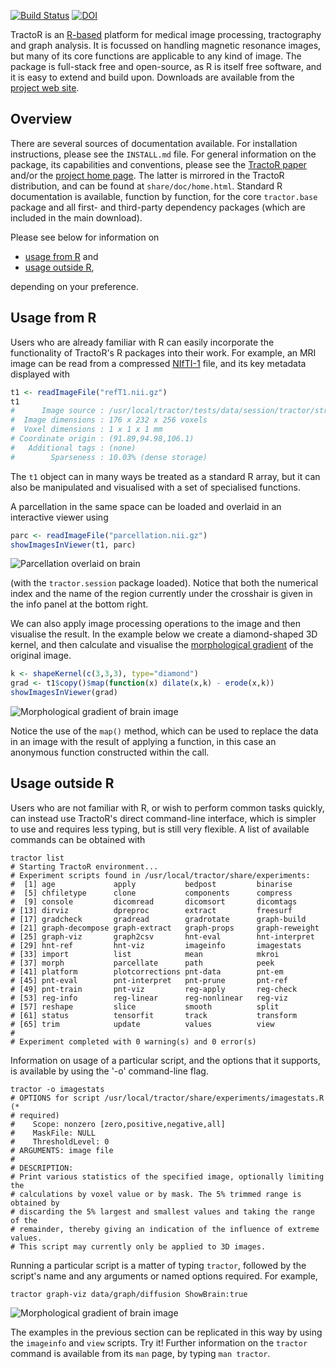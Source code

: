 [![Build Status](https://travis-ci.org/tractor/tractor.svg?branch=master)](https://travis-ci.org/tractor/tractor) [![DOI](https://zenodo.org/badge/doi/10.5281/zenodo.10010.svg)](http://dx.doi.org/10.5281/zenodo.10010)

TractoR is an [R-based](http://www.r-project.org) platform for medical image processing, tractography and graph analysis. It is focussed on handling magnetic resonance images, but many of its core functions are applicable to any kind of image. The package is full-stack free and open-source, as R is itself free software, and it is easy to extend and build upon. Downloads are available from the [project web site](http://www.tractor-mri.org.uk/downloads).

## Overview

There are several sources of documentation available. For installation instructions, please see the `INSTALL.md` file. For general information on the package, its capabilities and conventions, please see the [TractoR paper](http://www.jstatsoft.org/v44/i08/) and/or the [project home page](http://www.tractor-mri.org.uk). The latter is mirrored in the TractoR distribution, and can be found at `share/doc/home.html`. Standard R documentation is available, function by function, for the core `tractor.base` package and all first- and third-party dependency packages (which are included in the main download).

Please see below for information on

- [usage from R](#usage-from-r) and
- [usage outside R](#usage-outside-r),

depending on your preference.

## Usage from R

Users who are already familiar with R can easily incorporate the functionality of TractoR's R packages into their work. For example, an MRI image can be read from a compressed [NIfTI-1](http://nifti.nimh.nih.gov/nifti-1) file, and its key metadata displayed with

```r
t1 <- readImageFile("refT1.nii.gz")
t1
#      Image source : /usr/local/tractor/tests/data/session/tractor/structural/refT1
#  Image dimensions : 176 x 232 x 256 voxels
#  Voxel dimensions : 1 x 1 x 1 mm
# Coordinate origin : (91.89,94.98,106.1)
#   Additional tags : (none)
#        Sparseness : 10.03% (dense storage)
```

The `t1` object can in many ways be treated as a standard R array, but it can also be manipulated and visualised with a set of specialised functions.

A parcellation in the same space can be loaded and overlaid in an interactive viewer using

```r
parc <- readImageFile("parcellation.nii.gz")
showImagesInViewer(t1, parc)
```

![Parcellation overlaid on brain](http://www.tractor-mri.org.uk/parcellation.png)

(with the `tractor.session` package loaded). Notice that both the numerical index and the name of the region currently under the crosshair is given in the info panel at the bottom right.

We can also apply image processing operations to the image and then visualise the result. In the example below we create a diamond-shaped 3D kernel, and then calculate and visualise the [morphological gradient](https://github.com/jonclayden/mmand#greyscale-morphology) of the original image.

```r
k <- shapeKernel(c(3,3,3), type="diamond")
grad <- t1$copy()$map(function(x) dilate(x,k) - erode(x,k))
showImagesInViewer(grad)
```

![Morphological gradient of brain image](http://www.tractor-mri.org.uk/gradient.png)

Notice the use of the `map()` method, which can be used to replace the data in an image with the result of applying a function, in this case an anonymous function constructed within the call.

## Usage outside R

Users who are not familiar with R, or wish to perform common tasks quickly, can instead use TractoR's direct command-line interface, which is simpler to use and requires less typing, but is still very flexible. A list of available commands can be obtained with

```shell
tractor list
# Starting TractoR environment...
# Experiment scripts found in /usr/local/tractor/share/experiments:
#  [1] age             apply           bedpost         binarise       
#  [5] chfiletype      clone           components      compress       
#  [9] console         dicomread       dicomsort       dicomtags      
# [13] dirviz          dpreproc        extract         freesurf       
# [17] gradcheck       gradread        gradrotate      graph-build    
# [21] graph-decompose graph-extract   graph-props     graph-reweight 
# [25] graph-viz       graph2csv       hnt-eval        hnt-interpret  
# [29] hnt-ref         hnt-viz         imageinfo       imagestats     
# [33] import          list            mean            mkroi          
# [37] morph           parcellate      path            peek           
# [41] platform        plotcorrections pnt-data        pnt-em         
# [45] pnt-eval        pnt-interpret   pnt-prune       pnt-ref        
# [49] pnt-train       pnt-viz         reg-apply       reg-check      
# [53] reg-info        reg-linear      reg-nonlinear   reg-viz        
# [57] reshape         slice           smooth          split          
# [61] status          tensorfit       track           transform      
# [65] trim            update          values          view  
# 
# Experiment completed with 0 warning(s) and 0 error(s)
```

Information on usage of a particular script, and the options that it supports, is available by using the '-o' command-line flag.

```shell
tractor -o imagestats
# OPTIONS for script /usr/local/tractor/share/experiments/imagestats.R (* 
# required)
#    Scope: nonzero [zero,positive,negative,all]
#    MaskFile: NULL
#    ThresholdLevel: 0
# ARGUMENTS: image file
# 
# DESCRIPTION:
# Print various statistics of the specified image, optionally limiting the 
# calculations by voxel value or by mask. The 5% trimmed range is obtained by 
# discarding the 5% largest and smallest values and taking the range of the 
# remainder, thereby giving an indication of the influence of extreme values. 
# This script may currently only be applied to 3D images.
```

Running a particular script is a matter of typing `tractor`, followed by the script's name and any arguments or named options required. For example,

```shell
tractor graph-viz data/graph/diffusion ShowBrain:true
```

![Morphological gradient of brain image](http://www.tractor-mri.org.uk/graph.png)

The examples in the previous section can be replicated in this way by using the `imageinfo` and `view` scripts. Try it! Further information on the `tractor` command is available from its `man` page, by typing `man tractor`.
